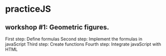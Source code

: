 # practiceJS

## workshop #1: Geometric figures.

First step:  Define formulas
Second step: Implement the formulas in javaScript
Third step: Create functions
Fourth step: Integrate javaScript with HTML